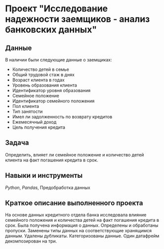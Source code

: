 # Проект "Исследование надежности заемщиков - анализ банковских данных"


## Данные

В наличии были следующие данные о заемщиках:
- Количество детей в семье
- Общий трудовой стаж в днях
- Возраст клиента в годах
- Уровень образования клиента
- Идентификатор уровня образования
- Семейное положение
- Идентификатор семейного положения
- Пол клиента
- Тип занятости
- Имел ли задолженность по возврату кредитов
- Ежемесячный доход
- Цель получения кредита
  

## Задача

Определить, влияет ли семейное положение и количество детей клиента на факт погашения кредита в срок. 

## Навыки и инструменты
*Python*, *Pandas*, Предобработка данных

## Краткое описание выполненного проекта
На основе данных кредитного отдела банка исследовала влияние семейного положения и
количества детей на факт погашения кредита в срок. Была получена информация о
данных. Определены и обработаны пропуски. Заменены типы данных на соответствующие
хранящимся данным. Удалены дубликаты. Категоризованы данные. Один датафрейм декомпозирован на три.
